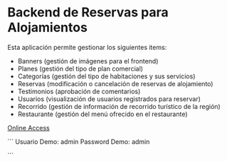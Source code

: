 # Backend de Reservas para Alojamientos

Esta aplicación permite gestionar los siguientes items:
- Banners (gestión de imágenes para el frontend)
- Planes (gestión del tipo de plan comercial)
- Categorías (gestión del tipo de habitaciones y sus servicios)
- Reservas (modificación o cancelación de reservas de alojamiento)
- Testimonios (aprobación de comentarios)
- Usuarios (visualización de usuarios registrados para reservar)
- Recorrido (gestión de información de recorrido turístico de la región)
- Restaurante (gestión del menú ofrecido en el restaurante)


[Online Access](http://sd-1254248-h00006.ferozo.net/)

´´´
Usuario Demo: admin
Password Demo: admin

´´´